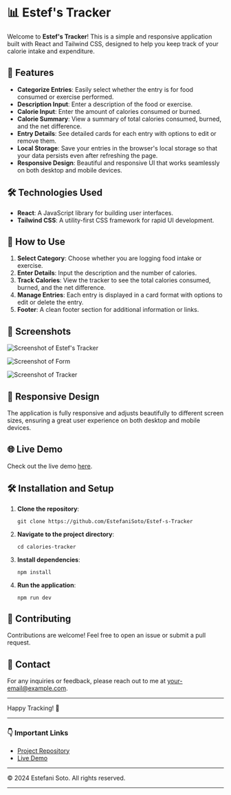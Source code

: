 <h1>📊 Estef's Tracker</h1>

<p>Welcome to <strong>Estef's Tracker</strong>! This is a simple and responsive application built with React and Tailwind CSS, designed to help you keep track of your calorie intake and expenditure.</p>

<h2>🚀 Features</h2>

<ul>
  <li><strong>Categorize Entries</strong>: Easily select whether the entry is for food consumed or exercise performed.</li>
  <li><strong>Description Input</strong>: Enter a description of the food or exercise.</li>
  <li><strong>Calorie Input</strong>: Enter the amount of calories consumed or burned.</li>
  <li><strong>Calorie Summary</strong>: View a summary of total calories consumed, burned, and the net difference.</li>
  <li><strong>Entry Details</strong>: See detailed cards for each entry with options to edit or remove them.</li>
  <li><strong>Local Storage</strong>: Save your entries in the browser's local storage so that your data persists even after refreshing the page.</li>
  <li><strong>Responsive Design</strong>: Beautiful and responsive UI that works seamlessly on both desktop and mobile devices.</li>
</ul>

<h2>🛠️ Technologies Used</h2>

<ul>
  <li><strong>React</strong>: A JavaScript library for building user interfaces.</li>
  <li><strong>Tailwind CSS</strong>: A utility-first CSS framework for rapid UI development.</li>
</ul>

<h2>📝 How to Use</h2>

<ol>
  <li><strong>Select Category</strong>: Choose whether you are logging food intake or exercise.</li>
  <li><strong>Enter Details</strong>: Input the description and the number of calories.</li>
  <li><strong>Track Calories</strong>: View the tracker to see the total calories consumed, burned, and the net difference.</li>
  <li><strong>Manage Entries</strong>: Each entry is displayed in a card format with options to edit or delete the entry.</li>
  <li><strong>Footer</strong>: A clean footer section for additional information or links.</li>
</ol>

<h2>🎨 Screenshots</h2>

<p><img src="![image](https://github.com/EstefaniSoto/Estef-s-Tracker/assets/107286035/a55f86fb-41c8-40bd-856d-dc017a25b1e2)
" alt="Screenshot of Estef's Tracker"></p>
<p><img src="![image](https://github.com/EstefaniSoto/Estef-s-Tracker/assets/107286035/59552f7c-2231-4be1-b14d-4f9934a5deb2)
" alt="Screenshot of Form"></p>
<p><img src="![image](https://github.com/EstefaniSoto/Estef-s-Tracker/assets/107286035/2ef6bef0-d201-4d6c-95b2-6f9bd7733ed7)
" alt="Screenshot of Tracker"></p>

<h2>📱 Responsive Design</h2>

<p>The application is fully responsive and adjusts beautifully to different screen sizes, ensuring a great user experience on both desktop and mobile devices.</p>

<h2>🌐 Live Demo</h2>

<p>Check out the live demo <a href="https://estefstracker.netlify.app/">here</a>.</p>

<h2>🛠️ Installation and Setup</h2>

<ol>
  <li><strong>Clone the repository</strong>:
    <pre><code>git clone https://github.com/EstefaniSoto/Estef-s-Tracker </code></pre>
  </li>
  <li><strong>Navigate to the project directory</strong>:
    <pre><code>cd calories-tracker</code></pre>
  </li>
  <li><strong>Install dependencies</strong>:
    <pre><code>npm install</code></pre>
  </li>
  <li><strong>Run the application</strong>:
    <pre><code>npm run dev</code></pre>
  </li>
</ol>

<h2>🤝 Contributing</h2>

<p>Contributions are welcome! Feel free to open an issue or submit a pull request.</p>

<h2>📧 Contact</h2>

<p>For any inquiries or feedback, please reach out to me at <a href="mailto:eri022004@hotmail.com">your-email@example.com</a>.</p>

<hr>

<p>Happy Tracking! 🎉</p>

<hr>

<h3>👇 Important Links</h3>

<ul>
  <li><a href="https://github.com/EstefaniSoto/Estef-s-Tracker">Project Repository</a></li>
  <li><a href="https://estefstracker.netlify.app/">Live Demo</a></li>
</ul>

<hr>

<p>© 2024 Estefani Soto. All rights reserved.</p>

<hr>


